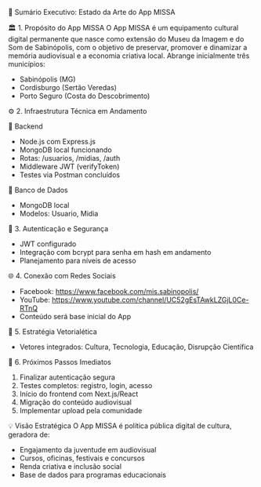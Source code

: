 🧭 Sumário Executivo: Estado da Arte do App MISSA

🏛️ 1. Propósito do App MISSA
O App MISSA é um equipamento cultural digital permanente que nasce como extensão do Museu da Imagem e do Som de Sabinópolis, com o objetivo de preservar, promover e dinamizar a memória audiovisual e a economia criativa local.
Abrange inicialmente três municípios:
- Sabinópolis (MG)
- Cordisburgo (Sertão Veredas)
- Porto Seguro (Costa do Descobrimento)

⚙️ 2. Infraestrutura Técnica em Andamento

🔹 Backend
- Node.js com Express.js
- MongoDB local funcionando
- Rotas: /usuarios, /midias, /auth
- Middleware JWT (verifyToken)
- Testes via Postman concluídos

🔹 Banco de Dados
- MongoDB local
- Modelos: Usuario, Midia

🔐 3. Autenticação e Segurança
- JWT configurado
- Integração com bcrypt para senha em hash em andamento
- Planejamento para níveis de acesso

🌐 4. Conexão com Redes Sociais
- Facebook: https://www.facebook.com/mis.sabinopolis/
- YouTube: https://www.youtube.com/channel/UC52gEsTAwkLZGjL0Ce-RTnQ
- Conteúdo será base inicial do App

🧠 5. Estratégia Vetorialética
- Vetores integrados: Cultura, Tecnologia, Educação, Disrupção Científica

📱 6. Próximos Passos Imediatos
1. Finalizar autenticação segura
2. Testes completos: registro, login, acesso
3. Início do frontend com Next.js/React
4. Migração do conteúdo audiovisual
5. Implementar upload pela comunidade

💡 Visão Estratégica
O App MISSA é política pública digital de cultura, geradora de:
- Engajamento da juventude em audiovisual
- Cursos, oficinas, festivais e concursos
- Renda criativa e inclusão social
- Base de dados para programas educacionais